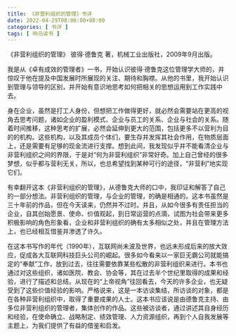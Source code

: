 ```yaml
---
title: 《非营利组织的管理》书评
date: 2022-04-29T08:00:00+08:00
categories: [ 书评 ]
tags: [ 响马读书 ]
---
```


《非营利组织的管理》 彼得·德鲁克 著，机械工业出版社，2009年9月出版。

我是从《卓有成效的管理者》一书，开始认识彼得·德鲁克这位管理学大师的，并惊叹于他在提及中国发展时所展现的关注、期待和胸襟。从他的书里，我开始认识到管理与领导的区别，并开始有意识地思考如何把相关的思想运用到工作实践中去。

身在企业，虽然是打工人身份，但想把工作做得更好，就必然会需要站在更高的视角去思考问题，诸如企业的盈利模式、企业与员工的关系、企业与社会的关系。随着时间推移，这种思考的扩展，必然会延伸到更大的范围，包括更多不以营利为目的的机构。这些机构，以及其成员个体们，要生存并发挥其社会作用，在物质层面上，还是需要有足够的现金流进行支撑。想到此间，我发现似乎并不能看清企业与非营利组织之间的界限，于是对“何为非营利组织”非常好奇。加上自己曾经的很多梦想，似乎都与营利无关，所以，也总希望找到某种可行的途径，“非营利”地实现它们。

有幸翻开这本《非营利组织的管理》，从德鲁克大师的口中，我印证和解答了自己的一部分想法。非营利组织的管理，与企业的管理，的确是相通的。这本书虽然是三十年前的作品，但在今天读来，仍然并不过时。并且，从如今很多有责任担当的企业，自其创始愿景、使命、价值观起，到日常运营的点滴，试图为社会带来更多积极影响的角色形象看，企业和非营利组织的确有太多相似之处，并且在管理方法上，也已经相互借鉴并渗透了许久。

在这本书写作的年代（1990年），互联网尚未波及世界，也远未形成后来的放大效应，促成各大互联网科技巨头公司的崛起。很多如今看来以一家巨无霸公司就能搞定的“奉献”工作，放到过去，往往需要依靠某些松散的非营利组织来进行。本书也通过对这些组织，诸如医院、教会、协会等，其在过去半个世纪里取得的成果和经验，进行了描述和总结。从现在的“上帝视角”往回看去，今天的许多企业，也无疑受到了这些价值经验的影响。严格说来，这是一本访谈集结，所访谈的对象，都是在各种非营利组织中，取得了重要成果的人士。这本书应该说是由德鲁克主持、由多位非营利组织的管理者，集体创作的作品。这些被访谈者，通过讲述其自身经历和经验，在使命确立、战略制定、绩效管理、人力资源组织，再到个人自我发展等主题上，为我们提供了有益的借鉴和启发。
